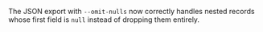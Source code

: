 The JSON export with `--omit-nulls` now correctly handles nested records whose
first field is `null` instead of dropping them entirely.
